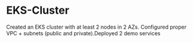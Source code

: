 # EKS-Cluster
Created an EKS cluster with at least 2 nodes in 2 AZs.  Configured proper VPC + subnets (public and private).Deployed 2 demo services
